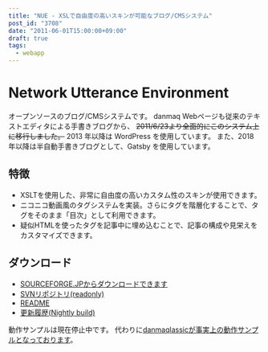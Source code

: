 ```yaml
---
title: "NUE - XSLで自由度の高いスキンが可能なブログ/CMSシステム"
post_id: "3708"
date: "2011-06-01T15:00:00+09:00"
draft: true
tags:
  - webapp
---
```


# Network Utterance Environment

オープンソースのブログ/CMSシステムです。
danmaq Webページも従来のテキストエディタによる手書きブログから、 ~~2011/6/23より全面的にこのシステム上に移行しました。~~
2013 年以降は WordPress を使用しています。
また、2018 年以降は半自動手書きブログとして、Gatsby を使用しています。


## 特徴

* XSLTを使用した、非常に自由度の高いカスタム性のスキンが使用できます。
* ニコニコ動画風のタグシステムを実装。さらにタグを階層化することで、タグをそのまま「目次」として利用できます。
* 疑似HTMLを使ったタグを記事中に埋め込むことで、記事の構成や見栄えをカスタマイズできます。


## ダウンロード

* [SOURCEFORGE.JPからダウンロードできます](http://nue.sourceforge.jp/)
* [SVNリポジトリ(readonly)](http://svn.sourceforge.jp/svnroot/nue/)
* [README](legacy/README)
* [更新履歴(Nightly build)](legacy/HISTORY)

動作サンプルは現在停止中です。
代わりに[danmaqlassicが事実上の動作サンプルとなっております](legacy/)。
